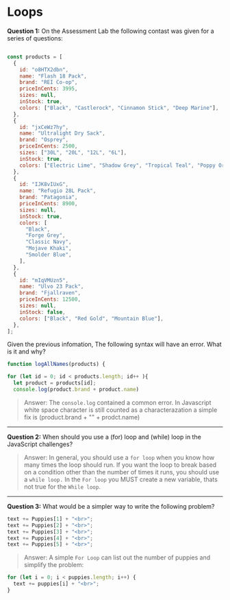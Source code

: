 # Loops

**Question 1:** On the Assessment Lab the following contast was given for a series of questions: 

```js

const products = [
  {
    id: "o8HTX2dbn",
    name: "Flash 18 Pack",
    brand: "REI Co-op",
    priceInCents: 3995,
    sizes: null,
    inStock: true,
    colors: ["Black", "Castlerock", "Cinnamon Stick", "Deep Marine"],
  },
  {
    id: "jxCeWz7hy",
    name: "Ultralight Dry Sack",
    brand: "Osprey",
    priceInCents: 2500,
    sizes: ["30L", "20L", "12L", "6L"],
    inStock: true,
    colors: ["Electric Lime", "Shadow Grey", "Tropical Teal", "Poppy Orange"],
  },
  {
    id: "IJK8vIUxG",
    name: "Refugio 28L Pack",
    brand: "Patagonia",
    priceInCents: 8900,
    sizes: null,
    inStock: true,
    colors: [
      "Black",
      "Forge Grey",
      "Classic Navy",
      "Mojave Khaki",
      "Smolder Blue",
    ],
  },
  {
    id: "mIqVMUzn5",
    name: "Ulvo 23 Pack",
    brand: "Fjallraven",
    priceInCents: 12500,
    sizes: null,
    inStock: false,
    colors: ["Black", "Red Gold", "Mountain Blue"],
  },
];
```

Given the previous infomation, The following syntax will have an error. What is it and why? 

```js 
function logAllNames(products) {

for (let id = 0; id < products.length; id++ ){
  let product = products[id];
  console.log(product.brand + product.name)
  ```

>Answer: The `console.log` contained a common error. In Javascript white space character is still counted as a characterazation a simple fix is (product.brand + "" + prodct.name)
---
**Question 2:** When should you use a (for) loop and (while) loop in the JavaScript challenges?

>Answer: In general, you should use a `for loop` when you know how many times the loop should run. If you want the loop to break based on a condition other than the number of times it runs, you should use a `while loop.` In the `For loop` you MUST create a new variable, thats not true for the `While loop`.
---

**Question 3:** What would be a simpler way to write the following problem? 

```js text += puppies[0] + "<br>";
text += Puppies[1] + "<br>";
text += Puppies[2] + "<br>";
text += Puppies[3] + "<br>";
text += Puppies[4] + "<br>";
text += Puppies[5] + "<br>";
```

>Answer: A simple `For Loop` can list out the number of puppies and simplify the problem: 

```js 
for (let i = 0; i < puppies.length; i++) {
  text += puppies[i] + "<br>";
}
```